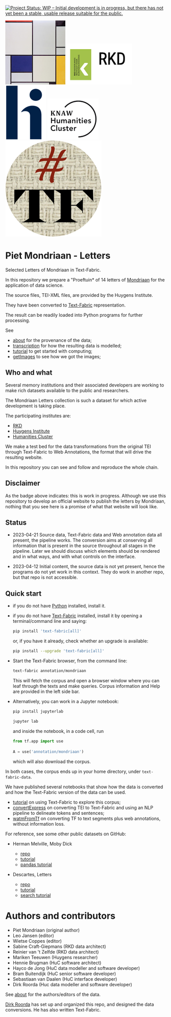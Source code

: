 [![Project Status: WIP – Initial development is in progress, but there has not yet been a stable, usable release suitable for the public.](https://www.repostatus.org/badges/latest/wip.svg)](https://www.repostatus.org/#wip)

![mondriaan](docs/images/logo.png)
![rkd](docs/images/rkd.png)
![huygens](docs/images/huygens.png)
![huc](docs/images/huc.png)
![tf](docs/images/tf.png)

# Piet Mondriaan - Letters

Selected Letters of Mondriaan in Text-Fabric.

In this repository we prepare a "Proeftuin* of 14 letters of
[Mondriaan](https://rkd.nl/en/explore/artists/56854)
for the application of data science.

The source files, TEI-XML files, are provided by the Huygens Institute.

They have been converted to
[Text-Fabric](https://github.com/annotation/text-fabric)
representation.

The result can be readily loaded into Python programs for further processing.

See

* [about](docs/about.md)
  for the provenance of the data;
* [transcription](docs/transcription.md)
  for how the resulting data is modelled;
* [tutorial](https://nbviewer.org/github/annotation/mondriaan/blob/master/tutorial/start.ipynb)
  to get started with computing;
* [getImages](https://nbviewer.org/github/annotation/mondriaan/blob/master/programs/getImages.ipynb)
  to see how we got the images;

## Who and what

Several memory institutions and their associated developers are working to make
rich datasets available to the public and researchers.

The Mondriaan Letters collection is such a dataset for which active development is
taking place.

The participating institutes are:

*   [RKD](https://rkd.nl/en/)
*   [Huygens Institute](https://www.huygens.knaw.nl/en/)
*   [Humanities Cluster](https://huc.knaw.nl)

We make a test bed for the data transformations from the original TEI through
Text-Fabric to Web Annotations, the format that will drive the resulting website.

In this repository you can see and follow and reproduce the whole chain.

## Disclaimer

As the badge above indicates: this is work in progress.
Although we use this repository to develop an official website to publish the letters
by Mondriaan, nothing that you see here is a promise of what that website will
look like.

## Status

*   2023-04-21
    Source data, Text-Fabric data and Web annotation data all present,
    the pipeline works.
    The conversion aims at conserving all information that is present in the source
    throughout all stages in the pipeline.
    Later we should discuss which elements should be rendered and in what ways,
    and with what controls on the interface.

*   2023-04-12
    Initial content, the source data is not yet present, hence the programs do not yet
    work in this context. They do work in another repo, but that repo is not 
    accessible.

## Quick start

*   if you do not have
    [Python](https://www.python.org)
    installed, install it.

*   if you do not have
    [Text-Fabric](https://github.com/annotation/text-fabric)
    installed, install it by opening a terminal/command line and saying:

    ``` sh
    pip install 'text-fabric[all]'
    ```

    or, if you have it already, check whether an upgrade is available:

    ``` sh
    pip install --upgrade 'text-fabric[all]'
    ```

*   Start the Text-Fabric browser, from the command line:

    ``` sh
    text-fabric annotation/mondriaan
    ```

    This will fetch the corpus and open a browser window where you can leaf through the
    texts and make queries. 
    Corpus information and Help are provided in the left side bar.

*   Alternatively, you can work in a Jupyter notebook:

    ``` sh
    pip install jupyterlab
    ```

    ``` sh
    jupyter lab
    ```

    and inside the notebook, in a code cell, run

    ``` python
    from tf.app import use

    A = use('annotation/mondriaan')
    ```

    which will also download the corpus.

In both cases, the corpus ends up in your home directory,
under `text-fabric-data`.

We have published several notebooks that show how the data is converted
and how the Text-Fabric version of the data can be used.

*   [tutorial](https://nbviewer.jupyter.org/github/annotation/mondriaan/blob/main/tutorial/start.ipynb)
    on using Text-Fabric to explore this corpus;
*   [convertExpress](https://nbviewer.jupyter.org/github/annotation/mondriaan/blob/main/programs/convertExpres.ipynb)
    on converting TEI to Text-Fabric and using an NLP pipeline to delineate tokens and sentences;
*   [watmFromTf](https://nbviewer.jupyter.org/github/annotation/mondriaan/blob/main/programs/watmFromTf.ipynb)
    on converting TF to text segments plus web annotations, without information loss.

For reference, see some other public datasets on GitHub:

*   Herman Melville, Moby Dick
    *   [repo](https://github.com/annotation/mobydick)
    *   [tutorial](https://nbviewer.jupyter.org/github/annotation/mobydick/blob/main/tutorial/start.ipynb)
    *   [pandas tutorial](https://nbviewer.jupyter.org/github/annotation/mobydick/blob/main/tutorial/pandas.ipynb)

*   Descartes, Letters
    *   [repo](https://github.com/CLARIAH/descartes-tf)
    *   [tutorial](https://nbviewer.jupyter.org/github/CLARIAH/descartes-tf/blob/main/tutorial/start.ipynb)
    *   [search tutorial](https://nbviewer.jupyter.org/github/CLARIAH/descartes-tf/blob/main/tutorial/search.ipynb)

# Authors and contributors

*   Piet Mondriaan (original author)
*   Leo Jansen (editor)
*   Wietse Coppes (editor)
*   Sabine Craft-Giepmans (RKD data architect)
*   Reinier van 't Zelfde (RKD data architect)
*   Mariken Teeuwen (Huygens researcher)
*   Hennie Brugman (HuC software architect)
*   Hayco de Jong (HuC data modeller and software developer)
*   Bram Buitendijk (HuC senior software developer)
*   Sebastiaan van Daalen (HuC interface developer)
*   Dirk Roorda (Huc data modeller and software developer)

See [about](docs/about.md) for the authors/editors of the data.

[Dirk Roorda](https://github.com/dirkroorda) has set up and organized this repo,
and designed the data conversions.
He has also written Text-Fabric.
